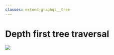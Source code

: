 ```yaml
---
classes: extend-graphql__tree
---
```


# Depth first tree traversal

<img src="/extend-graphql/tree.png" />
